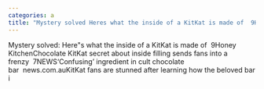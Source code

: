 ```yaml
---
categories: a
title: "Mystery solved Heres what the inside of a KitKat is made of  9Honey Kitchen"
---
```

Mystery solved: Here"s what the inside of a KitKat is made of&nbsp;&nbsp;9Honey KitchenChocolate KitKat secret about inside filling sends fans into a frenzy&nbsp;&nbsp;7NEWS‘Confusing’ ingredient in cult chocolate bar&nbsp;&nbsp;news.com.auKitKat fans are stunned after learning how the beloved bar i